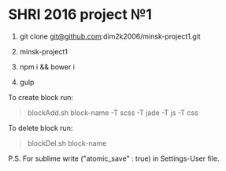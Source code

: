 # SHRI 2016 project №1
1. git clone git@github.com:dim2k2006/minsk-project1.git

2. minsk-project1

3. npm i && bower i

4. gulp



To create block run:

> blockAdd.sh block-name -T scss -T jade -T js -T css

To delete block run:

> blockDel.sh block-name



P.S. For sublime write ("atomic_save" : true) in Settings-User file.